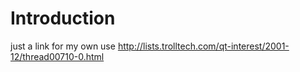 # Introduction #

just a link for my own use
http://lists.trolltech.com/qt-interest/2001-12/thread00710-0.html
